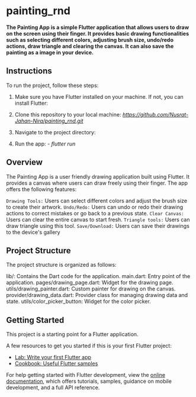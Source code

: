 # painting_rnd

**The Painting App is a simple Flutter application that allows 
users to draw on the screen using their finger. 
It provides basic drawing functionalities such as 
selecting different colors, adjusting brush size, 
undo/redo actions, draw triangle and clearing the canvas. 
It can also save the painting as a image in your device.**

## Instructions
To run the project, follow these steps:

1. Make sure you have Flutter installed on your machine. 
If not, you can install Flutter:

2. Clone this repository to your local machine:
_https://github.com/Nusrat-Jahan-Nira/painting_rnd.git_

3. Navigate to the project directory:

4. Run the app:
  _- flutter run_

## Overview
The Painting App is a user friendly drawing application 
built using Flutter. It provides a canvas where users 
can draw freely using their finger. The app offers the
following features:

`Drawing Tools:` Users can select different colors and adjust the brush size to create their artwork.
`Undo/Redo:` Users can undo or redo their drawing actions to correct mistakes or go back to a previous state.
`Clear Canvas:` Users can clear the entire canvas to start fresh.
`Triangle tools:` Users can draw triangle using this tool.
`Save/Download:` Users can save their drawings to the device's gallery 

## Project Structure
The project structure is organized as follows:

lib/: Contains the Dart code for the application.
main.dart: Entry point of the application.
pages/drawing_page.dart: Widget for the drawing page.
utils/drawing_painter.dart: Custom painter for drawing on the canvas.
provider/drawing_data.dart: Provider class for managing drawing data and state.
utils/color_picker_button: Widget for the color picker.





## Getting Started

This project is a starting point for a Flutter application.

A few resources to get you started if this is your first Flutter project:

- [Lab: Write your first Flutter app](https://docs.flutter.dev/get-started/codelab)
- [Cookbook: Useful Flutter samples](https://docs.flutter.dev/cookbook)

For help getting started with Flutter development, view the
[online documentation](https://docs.flutter.dev/), which offers tutorials,
samples, guidance on mobile development, and a full API reference.
